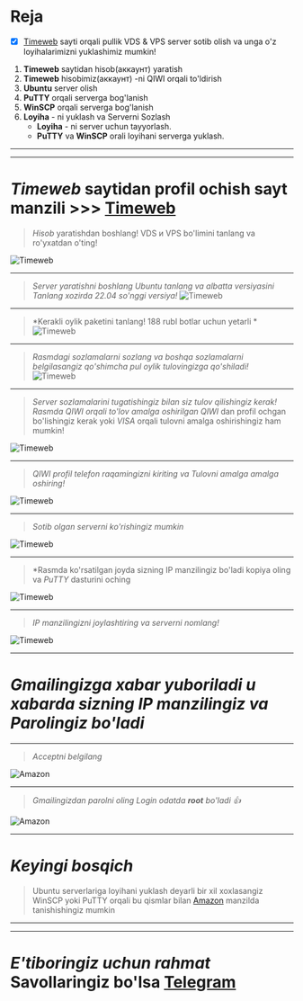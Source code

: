 # __Reja__


- [x] [Timeweb](https://timeweb.com/) sayti orqali pullik VDS & VPS server sotib olish va unga o'z loyihalarimizni yuklashimiz mumkin!

1. **Timeweb**  saytidan hisob(аккаунт)  yaratish
2. **Timeweb**  hisobimiz(аккаунт) -ni QIWI orqali to'ldirish
3. **Ubuntu**  server  olish
3. **PuTTY** orqali serverga  bog'lanish
4. **WinSCP**  orqali serverga  bog'lanish
5. **Loyiha** - ni yuklash va  Serverni Sozlash
     - **Loyiha** -  ni server uchun tayyorlash.
     - **PuTTY** va **WinSCP**  orali loyihani  serverga yuklash.

<hr>
<hr>

# *Timeweb*  saytidan profil  ochish sayt manzili >>> [Timeweb](https://timeweb.com/)
> *Hisob*  yaratishdan  boshlang! VDS и VPS bo'limini tanlang va ro'yxatdan o'ting!

 ![Timeweb](images/1.PNG)

<hr>


> *Server  yaratishni boshlang  Ubuntu  tanlang va albatta versiyasini Tanlang xozirda 22.04 so'nggi versiya!*
 ![Timeweb](images/2.PNG)

<hr>


> *Kerakli  oylik paketini tanlang! 188 rubl botlar uchun yetarli *
 ![Timeweb](images/3.PNG)

<hr>


> *Rasmdagi sozlamalarni sozlang va boshqa sozlamalarni belgilasangiz qo'shimcha pul oylik tulovingizga qo'shiladi!*
 ![Timeweb](images/4.PNG)

<hr>


> *Server sozlamalarini tugatishingiz bilan  siz tulov qilishingiz kerak! Rasmda QIWI orqali to'lov amalga oshirilgan*
> *QIWI* dan profil ochgan bo'lishingiz kerak yoki *VISA* orqali tulovni amalga oshirishingiz ham mumkin!

 ![Timeweb](images/5.PNG)

<hr>


> *QIWI profil telefon raqamingizni kiriting va Tulovni amalga amalga oshiring!*

 ![Timeweb](images/6.PNG)

<hr>


> *Sotib olgan serverni ko'rishingiz mumkin*

 ![Timeweb](images/8.PNG)

<hr>


> *Rasmda ko'rsatilgan joyda sizning IP manzilingiz bo'ladi kopiya oling va *PuTTY* dasturini oching

 ![Timeweb](images/9.PNG)

<hr>


> *IP manzilingizni joylashtiring va serverni nomlang!*

 ![Timeweb](images/10.PNG)

<hr>

# *Gmailingizga xabar yuboriladi u xabarda sizning IP manzilingiz va *Parolingiz* bo'ladi*

<hr>


> *Acceptni belgilang*
 
 ![Amazon](images/12.PNG)

<hr>


> *Gmailingizdan parolni oling Login odatda __root__ bo'ladi :+1:*
 
 ![Amazon](images/13.PNG)

<hr>


# *Keyingi bosqich*
> Ubuntu serverlariga loyihani yuklash deyarli bir xil xoxlasangiz WinSCP yoki PuTTY orqali bu qismlar bilan [Amazon](https://github.com/foydamiztegsin/server-uchun/tree/main/amazon-bepul-server) manzilda tanishishingiz mumkin

<hr>
<hr>


# *E'tiboringiz uchun rahmat* Savollaringiz bo'lsa [Telegram](https://t.me/foydamizteg_sin)

